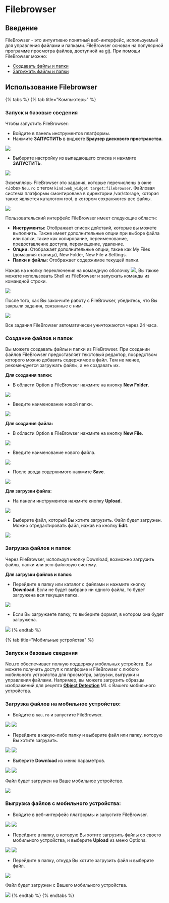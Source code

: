 # Filebrowser

## Введение

FileBrowser - это интуитивно понятный веб-интерфейс, используемый для управления файлами и папками. FileBrowser основан на популярной программе просмотра файлов, доступной на [git](https://github.com/filebrowser/filebrowser). При помощи FileBrowser можно:

* [Создавать файлы и папки](filebrowser.md#creating-files-and-folders)
* [Загружать файлы и папки](filebrowser.md#downloading-files-and-folders)

## Использование Filebrowser

{% tabs %}
{% tab title="Компьютеры" %}
### Запуск и базовые сведения

Чтобы запустить FileBrowser:

* Войдите в панель инструментов платформы.
* Нажмите **ЗАПУСТИТЬ** в виджете **Браузер дискового пространства**.

![](../../.gitbook/assets/image%20%28178%29.png)

* Выберите настройку из выпадающего списка и нажмите **ЗАПУСТИТЬ**.

![](../../.gitbook/assets/image%20%2850%29.png)

Экземпляры FileBrowser это задания, которые перечислены в окне «Jobs» `Neu.ro` с тегом `kind:web_widget target:filebrowser`. Файловая система платформы смонтирована в директории /var/storage, которая также является каталогом root, в котором сохраняются все файлы.

![](../../.gitbook/assets/image%20%2831%29.png)

Пользовательский интерфейс FileBrowser имеет следующие области:

* **Инструменты:** Отображает список действий, которые вы можете выполнить. Также имеет дополнительные опции при выборе файла или папки, такие как копирование, переименование, предоставление доступа, перемещение, удаление.
* **Опции:** Отображает дополнительные опции, такие как My Files \(домашняя станица\), New Folder, New File и Settings.
* **Папки и файлы:** Отображает содержимое текущей папки.

Нажав на кнопку переключения на командную оболочку ![](../../.gitbook/assets/FB_Toggle.jpg), Вы также можете использовать Shell из FileBrowser и запускать команды из командной строки.

![](../../.gitbook/assets/FB_Shell.jpg)

После того, как Вы закончите работу с FileBrowser, убедитесь, что Вы закрыли задания, связанные с ним.

![](../../.gitbook/assets/image%20%2821%29.png)

Все задания FileBrowser автоматически уничтожаются через 24 часа.

### Создание файлов и папок

Вы можете создавать файлы и папки из FileBrowser. При создании файлов FileBrowser предоставляет текстовый редактор, посредством которого можно добавить содержимое в файл. Тем не менее, рекомендуется загружать файлы, а не создавать их.

**Для создания папки:**

* В области Option в FileBrowser нажмите на кнопку **New Folder**. 

![](../../.gitbook/assets/FB_NewFolder.jpg)

* Введите наименование новой папки.

![](../../.gitbook/assets/FB_NewDirectory.jpg)

**Для создания файла:**

* В области Option в FileBrowser нажмите на кнопку **New File**. 

![](../../.gitbook/assets/FB_NewFile.jpg)

* Введите наименование нового файла.

![](../../.gitbook/assets/FB_NewFileName.jpg)

* После ввода содержимого нажмите **Save**.

![](../../.gitbook/assets/FB_NewFile_Save.JPG)

**Для загрузки файла:**

* На панели инструментов нажмите кнопку **Upload**. 

![](../../.gitbook/assets/FB_UploadButton.jpg)

* Выберите файл, который Вы хотите загрузить. Файл будет загружен. Можно отредактировать файл, нажав на кнопку **Edit**. 

![](../../.gitbook/assets/FB_UpFile.JPG)

### Загрузка файлов и папок

Через FileBrowser, используя кнопку Download, возможно загрузить файлы, папки или всю файловую систему.

**Для загрузки файлов и папок:**

* Перейдите в папку или каталог с файлами и нажмите кнопку **Download**. Если не будет выбрано ни одного файла, то будет загружена вся текущая папка.

![](../../.gitbook/assets/FB_Download.jpg)

* Если Вы загружаете папку, то выберите формат, в котором она будет загружена. 

![](../../.gitbook/assets/FB_DownFormat.jpg)
{% endtab %}

{% tab title="Мобильные устройства" %}
### Запуск и базовые сведения

Neu.ro обеспечивает полную поддержку мобильных устройств. Вы можете получить доступ к платформе и FileBrowser с любого мобильного устройства для просмотра, загрузки, выгрузки и управления файлами. Например, вы можете загрузить образцы изображений для рецепта [**Object Detection**](https://docs.neu.ro/cookbook/object-detection) ML с Вашего мобильного устройства.

### **Загрузка файлов на мобильное устройство:**

* Войдите в `neu.ro` и запустите FileBrowser.

![](../../.gitbook/assets/dashboard-mobile%20%281%29.png) ![](../../.gitbook/assets/FBM_FileBrowser%20%281%29%20%281%29.jpg)

* Перейдите в какую-либо папку и выберите файл или папку, которую Вы хотите загрузить.

![](../../.gitbook/assets/FBM_Folder.jpg) ![](../../.gitbook/assets/FBM_Down_Select_1.jpg)

* Выберите **Download** из меню параметров.

![](../../.gitbook/assets/FBM_Down_Select.jpg) ![](../../.gitbook/assets/FBM_DownloadDone%20%281%29%20%281%29.jpg)

Файл будет загружен на Ваше мобильное устройство.

![](../../.gitbook/assets/FBM_DownloadDone%20%281%29.jpg)

### **Выгрузка файлов с мобильного устройства:**

* Войдите в веб-интерфейс платформы и запустите FileBrowser.

![](../../.gitbook/assets/dashboard-mobile.png) ![](../../.gitbook/assets/FBM_FileBrowser.jpg)

* Перейдите в папку, в которую Вы хотите загрузить файлы со своего мобильного устройства, и выберите **Upload** из меню Options.

![](../../.gitbook/assets/FBM_Up_Folder.jpg) ![](../../.gitbook/assets/FBM_UploadButton.jpg)

* Перейдите в папку, откуда Вы хотите загрузить файл и выберите файл.

![](../../.gitbook/assets/FBM_UploadFileFolder.jpg)

Файл будет загружен с Вашего мобильного устройства.

![](../../.gitbook/assets/FBM_FileUploaded.jpg)
{% endtab %}
{% endtabs %}

